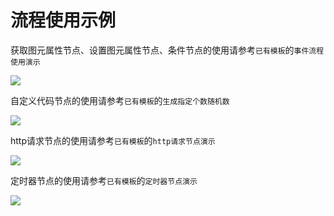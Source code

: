 # 流程使用示例

获取图元属性节点、设置图元属性节点、条件节点的使用请参考`已有模板`的`事件流程使用演示`

![](/event-flow/9.png)

自定义代码节点的使用请参考`已有模板`的`生成指定个数随机数`

![](/event-flow/10.png)

http请求节点的使用请参考`已有模板`的`http请求节点演示`

![](/event-flow/11.png)

定时器节点的使用请参考`已有模板`的`定时器节点演示`

![](/event-flow/12.png)